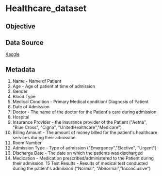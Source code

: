 # Healthcare_dataset


## Objective



## 
 


## Data Source
[Kaggle](https://www.kaggle.com/datasets/prasad22/healthcare-dataset/data)


## Metadata
1. Name - Name of Patient
2. Age - Age of patient at time of admission
3. Gender
4. Blood Type 
5. Medical Condition - Primary Medical condition/ Diagnosis of Patient
6.	Date of Admission 
7. Doctor - The name of the doctor for the Patient's care during admission
8. Hospital
9. Insurance Provider - the insurance provider of the Patient ("Aetna", "Blue Cross", "Cigna", "UnitedHealthcare","Medicare")
10.	Billing Amount - The amount of money billed for the patient's healthcare services during their admission.
11. Room Number
12. Admission Type - Type of admission ("Emergency","Elective", "Urgent")
13. Discharge Date - The date on which the patients was discharged 
14. Medication - Medication prescribed/administered to the Patient during their admission.
15	Test Results - Results of medical test conducted during the patient's admission ("Normal", "Abnormal","Inconclusive")




